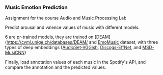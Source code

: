 ### Music Emotion Prediction
Assignment for the course Audio and Music Processing Lab

Predict arousal and valence values of music with different models.

6 are pr-trained models, they are trained on [DEAM](https://cvml.unige.ch/databases/DEAM/ and [EmoMusic](https://cvml.unige.ch/databases/emoMusic/) dataset, with three types of deep embeddings ([AudioSet-VGGish](https://essentia.upf.edu/models.html#audioset-vggish), [Discogs-EffNet](https://essentia.upf.edu/models.html#discogs-effnet), and [MSD-MusiCNN](https://essentia.upf.edu/models.html#msd-musicnn))

Finally, load annotation values of each music in the Spotify's API, and compare the annotation and the predicted values.
